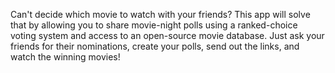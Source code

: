Can't decide which movie to watch with your friends? This app will solve that by allowing you to share movie-night polls using a ranked-choice voting system and access to an open-source movie database. Just ask your friends for their nominations, create your polls, send out the links, and watch the winning movies!
